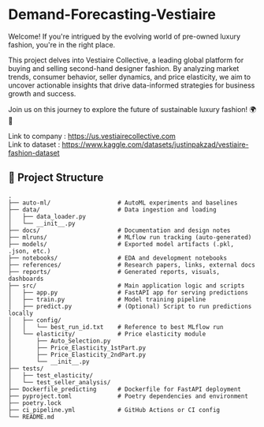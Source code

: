 # Demand-Forecasting-Vestiaire
Welcome! If you're intrigued by the evolving world of pre-owned luxury fashion, you're in the right place.

This project delves into Vestiaire Collective, a leading global platform for buying and selling second-hand designer fashion. By analyzing market trends, consumer behavior, seller dynamics, and price elasticity, we aim to uncover actionable insights that drive data-informed strategies for business growth and success.

Join us on this journey to explore the future of sustainable luxury fashion! 🌍👗


Link to company : https://us.vestiairecollective.com  
Link to dataset : https://www.kaggle.com/datasets/justinpakzad/vestiaire-fashion-dataset


## 📁 Project Structure

```text
.
├── auto-ml/                   # AutoML experiments and baselines
├── data/                      # Data ingestion and loading
│   ├── data_loader.py
│   └── __init__.py
├── docs/                      # Documentation and design notes
├── mlruns/                    # MLflow run tracking (auto-generated)
├── models/                    # Exported model artifacts (.pkl, .json, etc.)
├── notebooks/                 # EDA and development notebooks
├── references/                # Research papers, links, external docs
├── reports/                   # Generated reports, visuals, dashboards
├── src/                       # Main application logic and scripts
│   ├── app.py                 # FastAPI app for serving predictions
│   ├── train.py               # Model training pipeline
│   ├── predict.py             # (Optional) Script to run predictions locally
│   ├── config/
│   │   └── best_run_id.txt    # Reference to best MLflow run
│   └── elasticity/            # Price elasticity module
│       ├── Auto_Selection.py
│       ├── Price_Elasticity_1stPart.py
│       ├── Price_Elasticity_2ndPart.py
│       └── __init__.py
├── tests/
│   ├── test_elasticity/
│   └── test_seller_analysis/
├── Dockerfile_predicting      # Dockerfile for FastAPI deployment
├── pyproject.toml             # Poetry dependencies and environment
├── poetry.lock
├── ci_pipeline.yml            # GitHub Actions or CI config
└── README.md

